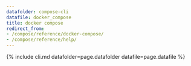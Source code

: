 ```yaml
---
datafolder: compose-cli
datafile: docker_compose
title: docker compose
redirect_from:
- /compose/reference/docker-compose/
- /compose/reference/help/
---
```

<!--
Sorry, but the contents of this page are automatically generated from
Docker's source code. If you want to suggest a change to the text that appears
here, you'll need to find the string by searching this repo:
https://github.com/docker/compose
-->
{% include cli.md datafolder=page.datafolder datafile=page.datafile %}
